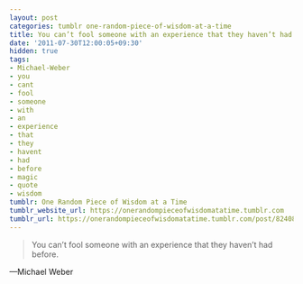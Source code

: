 ```yaml
---
layout: post
categories: tumblr one-random-piece-of-wisdom-at-a-time
title: You can’t fool someone with an experience that they haven’t had before.
date: '2011-07-30T12:00:05+09:30'
hidden: true
tags:
- Michael-Weber
- you
- cant
- fool
- someone
- with
- an
- experience
- that
- they
- havent
- had
- before
- magic
- quote
- wisdom
tumblr: One Random Piece of Wisdom at a Time
tumblr_website_url: https://onerandompieceofwisdomatatime.tumblr.com
tumblr_url: https://onerandompieceofwisdomatatime.tumblr.com/post/8240886578/you-cant-fool-someone-with-an-experience-that
---
```

> You can’t fool someone with an experience that they haven’t had before.

—Michael Weber

